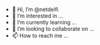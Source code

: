 - 👋 Hi, I’m @netdeifi
- 👀 I’m interested in ...
- 🌱 I’m currently learning ...
- 💞️ I’m looking to collaborate on ...
- 📫 How to reach me ...

<!---
netdeifi/netdeifi is a ✨ special ✨ repository because its `README.md` (this file) appears on your GitHub profile.
You can click the Preview link to take a look at your changes.
--->
